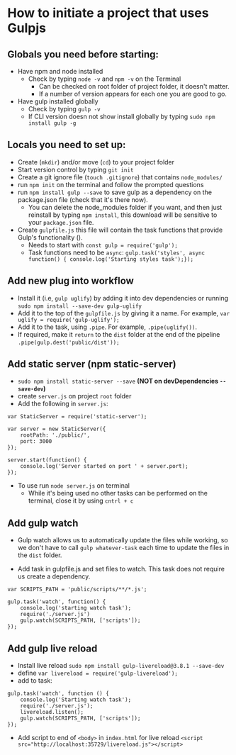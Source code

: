 # How to initiate a project that uses Gulpjs

## Globals you need before starting:

* Have npm and node installed
    * Check by typing `node -v` and `npm -v` on the Terminal
        * Can be checked on root folder of project folder, it doesn't matter. 
        * If a number of version appears for each one you are good to go.
* Have gulp installed globally
    * Check by typing `gulp -v`
    * If CLI version doesn not show install globally by typing `sudo npm install gulp -g`

## Locals you need to set up:

* Create (`mkdir`) and/or move (`cd`) to your project folder
* Start version control by typing `git init`
* Create a git ignore file (`touch .gitignore`) that contains `node_modules/`
* run `npm init` on the terminal and follow the prompted questions
* run `npm install gulp --save` to save gulp as a dependency on the package.json file (check that it's there now).
    * You can delete the node_modules folder if you want, and then just reinstall by typing `npm install`, this download will be sensitive to your `package.json` file.
* Create `gulpfile.js` this file will contain the task functions that provide Gulp's functionality ().
    * Needs to start with `const gulp = require('gulp');`
    * Task functions need to be `async`:
    `gulp.task('styles', async function() {
    console.log('Starting styles task');});`

## Add new plug into workflow

* Install it (i.e, `gulp uglify`) by adding it into dev dependencies or running `sudo npm install --save-dev gulp-uglify`
* Add it to the top of the `gulpfile.js` by giving it a name. For example, `var uglify = require('gulp-uglify');`
* Add it to the task, using `.pipe`. For example, `.pipe(uglify())`.
* If required, make it `return` to the `dist` folder at the end of the pipeline `.pipe(gulp.dest('public/dist'));`

## Add static server (npm static-server)

* `sudo npm install static-server --save` **(NOT on devDependencies `--save-dev`)**
* create `server.js` on project `root` folder
* Add the following in `server.js`:
```
var StaticServer = require('static-server');

var server = new StaticServer({
    rootPath: './public/',
    port: 3000
});

server.start(function() {
    console.log('Server started on port ' + server.port);
});
``` 
* To use run `node server.js` on terminal
    * While it's being used no other tasks can be performed on the terminal, close it by using `cntrl + c`

## Add gulp watch

* Gulp watch allows us to automatically update the files while working, so we don't have to call `gulp whatever-task` each time to update the files in the `dist` folder.

* Add task in gulpfile.js and set files to watch. This task does not require us create a dependency.
```
var SCRIPTS_PATH = 'public/scripts/**/*.js';

gulp.task('watch', function() {
    console.log('starting watch task');
    require('./server.js')
    gulp.watch(SCRIPTS_PATH, ['scripts']);
});
```

## Add gulp live reload

* Install live reload `sudo npm install gulp-livereload@3.8.1 --save-dev`
* define `var livereload = require('gulp-livereload');`
* add to task:
```
gulp.task('watch', function () {
	console.log('Starting watch task');
	require('./server.js');
	livereload.listen();
	gulp.watch(SCRIPTS_PATH, ['scripts']);
});
```
* Add script to end of `<body>` in `index.html` for live reload
`<script src="http://localhost:35729/livereload.js"></script>`